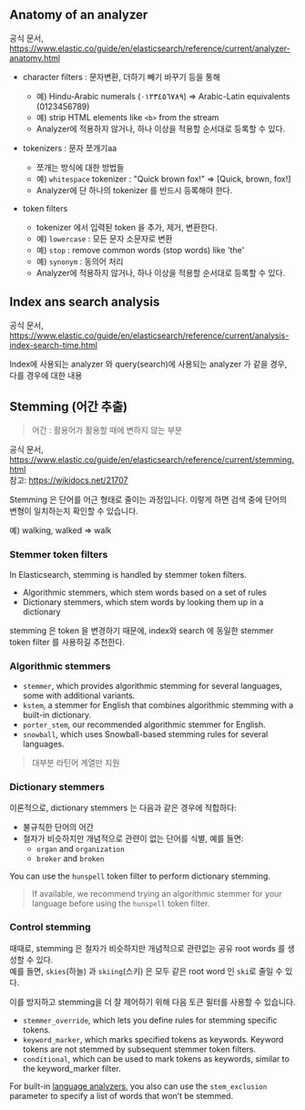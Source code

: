 ## Anatomy of an analyzer
공식 문서, https://www.elastic.co/guide/en/elasticsearch/reference/current/analyzer-anatomy.html

- character filters : 문자변환, 더하기 빼기 바꾸기 등을 통해
  + 예) Hindu-Arabic numerals (٠١٢٣٤٥٦٧٨٩) => Arabic-Latin equivalents (0123456789)
  + 예) strip HTML elements like `<b>` from the stream
  + Analyzer에 적용하지 않거나, 하나 이상을 적용할 순서대로 등록할 수 있다.

- tokenizers : 문자 쪼개기aa
  + 쪼개는 방식에 대한 방법들 
  + 예) `whitespace` tokenizer : "Quick brown fox!" => [Quick, brown, fox!]
  + Analyzer에 단 하나의 tokenizer 를 반드시 등록해야 한다.

- token filters
  + tokenizer 에서 입력된 token 을 추가, 제거, 변환한다.
  + 예) `lowercase` : 모든 문자 소문자로 변환
  + 예) `stop` : remove common words (stop words) like 'the' 
  + 예) `synonym` : 동의어 처리  
  + Analyzer에 적용하지 않거나, 하나 이상을 적용할 순서대로 등록할 수 있다.


## Index ans search analysis
공식 문서, https://www.elastic.co/guide/en/elasticsearch/reference/current/analysis-index-search-time.html

Index에 사용되는 analyzer 와 query(search)에 사용되는 analyzer 가 같을 경우, 다를 경우에 대한 내용


## Stemming (어간 추출)
> 어간 : 활용어가 활용할 때에 변하지 않는 부분

공식 문서, https://www.elastic.co/guide/en/elasticsearch/reference/current/stemming.html  
참고: https://wikidocs.net/21707 

Stemming 은 단어를 어근 형태로 줄이는 과정입니다. 이렇게 하면 검색 중에 단어의 변형이 일치하는지 확인할 수 있습니다.  

예) walking, walked => walk  

### Stemmer token filters
In Elasticsearch, stemming is handled by stemmer token filters.

- Algorithmic stemmers, which stem words based on a set of rules
- Dictionary stemmers, which stem words by looking them up in a dictionary

stemming 은 token 을 변경하기 때문에, index와 search 에 동일한 stemmer token filter 를 사용하길 추천한다.

### Algorithmic stemmers
- `stemmer`, which provides algorithmic stemming for several languages, some with additional variants.
- `kstem`, a stemmer for English that combines algorithmic stemming with a built-in dictionary.
- `porter_stem`, our recommended algorithmic stemmer for English.
- `snowball`, which uses Snowball-based stemming rules for several languages.

> 대부분 라틴어 계열만 지원

### Dictionary stemmers
이론적으로, dictionary stemmers 는 다음과 같은 경우에 적합하다:

- 불규칙한 단어의 어간
- 철자가 비슷하지만 개념적으로 관련이 없는 단어를 식별, 예를 들면:  
  + `organ` and `organization`  
  + `broker` and `broken`

You can use the `hunspell` token filter to perform dictionary stemming.

> If available, we recommend trying an algorithmic stemmer for your language before using the `hunspell` token filter.

### Control stemming
때때로, stemming 은 철자가 비슷하지만 개념적으로 관련없는 공유 root words 를 생성할 수 있다.  
예를 들면, `skies`(하늘) 과 `skiing`(스키) 은 모두 같은 root word 인 `ski`로  줄일 수 있다.

이를 방지하고 stemming을 더 잘 제어하기 위해 다음 토큰 필터를 사용할 수 있습니다.

- `stemmer_override`, which lets you define rules for stemming specific tokens.
- `keyword_marker`, which marks specified tokens as keywords. Keyword tokens are not stemmed by subsequent stemmer token filters.
- `conditional`, which can be used to mark tokens as keywords, similar to the keyword_marker filter.

For built-in [language analyzers][1], you also can use the `stem_exclusion` parameter to specify a list of words that won’t be stemmed.








<base target='_blank'>

[1]: https://www.elastic.co/guide/en/elasticsearch/reference/current/analysis-lang-analyzer.html "Elasticsearch Guide [8.1] » Text analysis » Built-in analyzer reference » Language analyzers"
